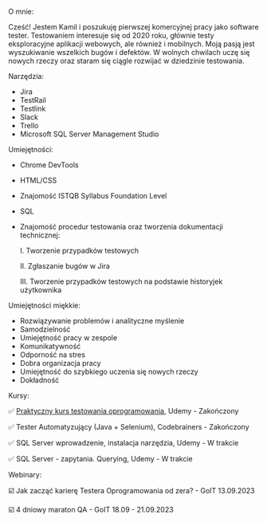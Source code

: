 O mnie:

Cześć! Jestem Kamil i poszukuję pierwszej komercyjnej pracy jako software tester. Testowaniem interesuje się od 2020 roku, głównie testy eksploracyjne aplikacji webowych, ale również i mobilnych. Moją pasją jest wyszukiwanie wszelkich bugów i defektów. W wolnych chwilach uczę się nowych rzeczy oraz staram się ciągle rozwijać w dziedzinie testowania.

Narzędzia:

- Jira
- TestRail
- Testlink
- Slack
- Trello
- Microsoft SQL Server Management Studio

Umiejętności:

- Chrome DevTools
- HTML/CSS
- Znajomość ISTQB Syllabus Foundation Level
- SQL
- Znajomość procedur testowania oraz tworzenia dokumentacji technicznej:

  I. Tworzenie przypadków testowych

  II. Zgłaszanie bugów w Jira

  III. Tworzenie przypadków testowych na podstawie historyjek użytkownika

Umiejętności miękkie:

- Rozwiązywanie problemów i analityczne myślenie
- Samodzielność
- Umiejętność pracy w zespole
- Komunikatywność
- Odporność na stres
- Dobra organizacja pracy
- Umiejętność do szybkiego uczenia się nowych rzeczy
- Dokładność

Kursy:

✅ <a href="https://www.udemy.com/course/praktyczny-kurs-testowania-oprogramowania/" target="_blank">Praktyczny kurs testowania oprogramowania</a>, Udemy - Zakończony

✅ Tester Automatyzujący (Java + Selenium), Codebrainers - Zakończony

✅ SQL Server wprowadzenie, instalacja narzędzia, Udemy - W trakcie

✅ SQL Server - zapytania. Querying, Udemy - W trakcie

Webinary:

☑️ Jak zacząć karierę Testera Oprogramowania od zera? - GoIT 13.09.2023

☑️ 4 dniowy maraton QA - GoIT 18.09 - 21.09.2023


